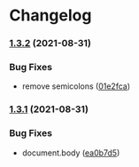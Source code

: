# Changelog

### [1.3.2](https://www.github.com/Financial-Times/origami-monorepo/compare/o-autocomplete-v1.3.1...o-autocomplete-v1.3.2) (2021-08-31)


### Bug Fixes

* remove semicolons ([01e2fca](https://www.github.com/Financial-Times/origami-monorepo/commit/01e2fcae983cde9969596ca22e2e2c656f4bb41b))

### [1.3.1](https://www.github.com/Financial-Times/origami-monorepo/compare/o-autocomplete-v1.3.0...o-autocomplete-v1.3.1) (2021-08-31)


### Bug Fixes

* document.body ([ea0b7d5](https://www.github.com/Financial-Times/origami-monorepo/commit/ea0b7d53a4ca421f73bc963ba5c753c99b1c16a2))
